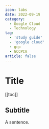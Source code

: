 ```yaml
---
icon: labs
date: 2022-09-19
category:
  - Google Cloud
  - Technology
tag:
  - 'study guide'
  - 'google cloud'
  - gcp
  - GCCPCA
article: false
---
```


# Title

[[toc]]

## Subtitle

A sentence.
